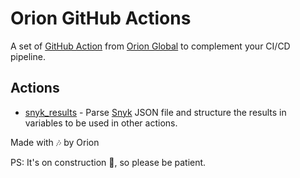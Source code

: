 # Orion GitHub Actions

A set of [GitHub Action](https://github.com/features/actions) from [Orion Global](https://www.orion.global) to complement your CI/CD pipeline. 

## Actions
- [snyk_results](snyk_results) - Parse [Snyk](https://github.com/snyk) JSON file and structure the results in variables to be used in other actions.

Made with 🎶 by Orion

PS: It's on construction 👾, so please be patient.